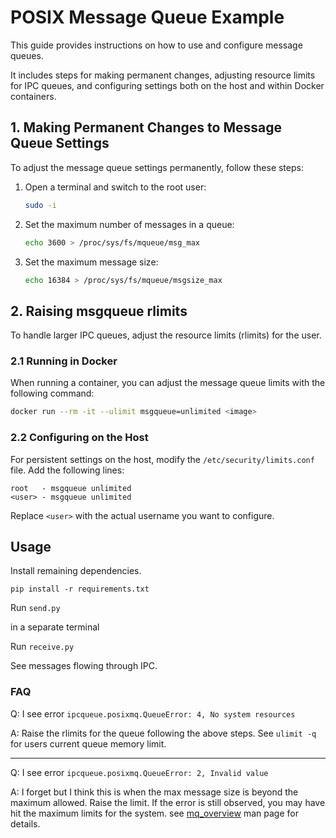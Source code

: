 # POSIX Message Queue Example

This guide provides instructions on how to use and configure message queues.

It includes steps for making permanent changes, adjusting resource limits for IPC queues, and configuring settings both on the host and within Docker containers.

## 1. Making Permanent Changes to Message Queue Settings

To adjust the message queue settings permanently, follow these steps:

1. Open a terminal and switch to the root user:

   ```bash
   sudo -i
   ```

2. Set the maximum number of messages in a queue:

   ```bash
   echo 3600 > /proc/sys/fs/mqueue/msg_max
   ```

3. Set the maximum message size:
   ```bash
   echo 16384 > /proc/sys/fs/mqueue/msgsize_max
   ```

## 2. Raising msgqueue rlimits

To handle larger IPC queues, adjust the resource limits (rlimits) for the user.

### 2.1 Running in Docker

When running a container, you can adjust the message queue limits with the following command:

```bash
docker run --rm -it --ulimit msgqueue=unlimited <image>
```

### 2.2 Configuring on the Host

For persistent settings on the host, modify the `/etc/security/limits.conf` file. Add the following lines:

```plaintext
root   - msgqueue unlimited
<user> - msgqueue unlimited
```

Replace `<user>` with the actual username you want to configure.

## Usage

Install remaining dependencies.

```
pip install -r requirements.txt
```

Run `send.py`

in a separate terminal

Run `receive.py`

See messages flowing through IPC.

### FAQ

Q: I see error `ipcqueue.posixmq.QueueError: 4, No system resources`

A: Raise the rlimits for the queue following the above steps. See `ulimit -q` for users current queue memory limit.

---

Q: I see error `ipcqueue.posixmq.QueueError: 2, Invalid value`

A: I forget but I think this is when the max message size is beyond the maximum allowed. Raise the limit. If the error is still observed, you may have hit the maximum limits for the system. see [mq_overview](https://man7.org/linux/man-pages/man7/mq_overview.7.html) man page for details.

